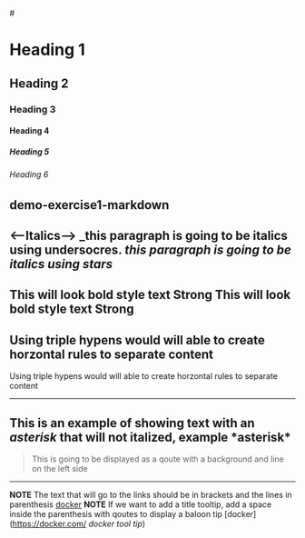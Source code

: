 #<!--Heading-->
# Heading 1
## Heading 2
### Heading 3
#### Heading 4
##### Heading 5
###### Heading 6
demo-exercise1-markdown
---
<--Italics-->
_this paragraph is going to be italics using undersocres.
*this paragraph is going to be italics using stars*
---
<!--Bold-->
This will look bold style text **Strong**
This will look bold style text __Strong__
---
<!--Horizontal rule-->
Using triple hypens would will able to create horzontal rules to separate content
---
Using triple hypens would will able to create horzontal rules to separate content
___
<!--Escape character using backslash-->
This is an example of showing text with an *asterisk* that will not italized, example \*asterisk*
---
<!--Block qoute-->
>This is going to be displayed as a qoute with a background and line on the left side
---
<!--Creating lines using markdown-->
**NOTE** The text that will go to the links should be in brackets and the lines in parenthesis
[docker](https://docker.com/)
**NOTE** If we want to add a title tooltip, add a space inside the parenthesis with qoutes to display a baloon tip
[docker](https://docker.com/ *docker tool tip*)
